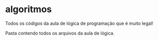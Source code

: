 # algoritmos
Todos os códigos da aula de lógica de programação que é muito legal!


Pasta contendo todos os arquivos da aula de lógica.